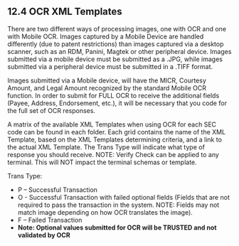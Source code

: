 ## 12.4 OCR XML Templates 

There are two different ways of processing images, one with OCR and one with Mobile OCR.  Images captured by a Mobile Device are handled differently (due to patent restrictions) than images captured via a desktop scanner, such as an RDM, Panini, Magtek or other peripheral device.  Images submitted via a mobile device must be submitted as a .JPG, while images submitted via a peripheral device must be submitted in a .TIFF format.   

Images submitted via a Mobile device, will have the MICR, Courtesy Amount, and Legal Amount recognized by the standard Mobile OCR function.  In order to submit for FULL OCR to receive the additional fields (Payee, Address, Endorsement, etc.), it will be necessary that you code for the full set of OCR responses.     

A matrix of the available XML Templates when using OCR for each SEC code can be found in each folder. Each grid contains the name of the XML Template, based on the XML Templates determining criteria, and a link to the actual XML Template. The Trans Type will indicate what type of response you should receive. NOTE: Verify Check can be applied to any terminal. This will NOT impact the terminal schemas or template. 

Trans Type: 
- P – Successful Transaction 
- O -  Successful Transaction with failed optional fields (Fields that are not required to pass the transaction in the system. NOTE: Fields may not match image depending on how OCR translates the image). 
- F – Failed Transaction 
- **Note:  Optional values submitted for OCR will be TRUSTED and not validated by OCR**
